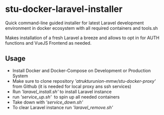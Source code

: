 # stu-docker-laravel-installer
Quick command-line guided installer for latest Laravel development
environment in docker ecosystem with all required containers and tools.sh

Makes installation of a fresh Laravel a breeze and allows to opt in 
for AUTH functions and VueJS Frontend as needed.

## Usage
- Install Docker and Docker-Compose on Development or Production System
- Make sure to clone repository *'atrukturunion-mmw/stu-docker-proxy'* 
from Github (it is needed for local proxy ans ssh services)
- Run *'laravel_install.sh'* to install Laravel instance
- run *'service_up.sh'*&nbsp; to spin up all needed containers
- Take down with *'service_down.sh'*&nbsp; 
- To clear Laravel instance run *'laravel_remove.sh'*